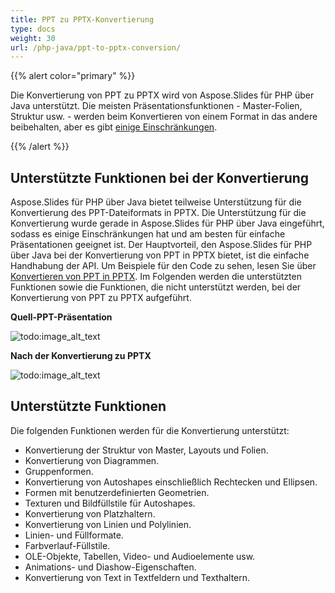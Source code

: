 ```yaml
---
title: PPT zu PPTX-Konvertierung
type: docs
weight: 30
url: /php-java/ppt-to-pptx-conversion/
---
```


{{% alert color="primary" %}} 

Die Konvertierung von PPT zu PPTX wird von Aspose.Slides für PHP über Java unterstützt. Die meisten Präsentationsfunktionen - Master-Folien, Struktur usw. - werden beim Konvertieren von einem Format in das andere beibehalten, aber es gibt [einige Einschränkungen](/slides/php-java/ppt-to-pptx-conversion/).

{{% /alert %}} 
## **Unterstützte Funktionen bei der Konvertierung**
Aspose.Slides für PHP über Java bietet teilweise Unterstützung für die Konvertierung des PPT-Dateiformats in PPTX. Die Unterstützung für die Konvertierung wurde gerade in Aspose.Slides für PHP über Java eingeführt, sodass es einige Einschränkungen hat und am besten für einfache Präsentationen geeignet ist. Der Hauptvorteil, den Aspose.Slides für PHP über Java bei der Konvertierung von PPT in PPTX bietet, ist die einfache Handhabung der API. Um Beispiele für den Code zu sehen, lesen Sie über [Konvertieren von PPT in PPTX](). Im Folgenden werden die unterstützten Funktionen sowie die Funktionen, die nicht unterstützt werden, bei der Konvertierung von PPT zu PPTX aufgeführt.

**Quell-PPT-Präsentation**

![todo:image_alt_text](ppt-to-pptx-conversion_1.png)

**Nach der Konvertierung zu PPTX**

![todo:image_alt_text](ppt-to-pptx-conversion_2.png)

## **Unterstützte Funktionen**
Die folgenden Funktionen werden für die Konvertierung unterstützt:

- Konvertierung der Struktur von Master, Layouts und Folien.
- Konvertierung von Diagrammen.
- Gruppenformen.
- Konvertierung von Autoshapes einschließlich Rechtecken und Ellipsen. 
- Formen mit benutzerdefinierten Geometrien.
- Texturen und Bildfüllstile für Autoshapes.
- Konvertierung von Platzhaltern.
- Konvertierung von Linien und Polylinien.
- Linien- und Füllformate.
- Farbverlauf-Füllstile.
- OLE-Objekte, Tabellen, Video- und Audioelemente usw.
- Animations- und Diashow-Eigenschaften.
- Konvertierung von Text in Textfeldern und Texthaltern.
